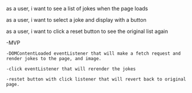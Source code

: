 as a user, i want to see a list of jokes when the page loads

as a user, i want to select a joke and display with a button 

as a user, i want to click a reset button to see the original list again

-MVP

    -DOMContentLoaded eventListener that will make a fetch request and render jokes to the page, and image.

    -click eventListener that will rerender the jokes

    -restet button with click listener that will revert back to original page.
